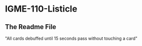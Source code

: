 # IGME-110-Listicle

## The Readme File

"All cards debuffed until 15 seconds pass without touching a card"

